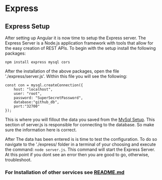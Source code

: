 # Express
## Express Setup
After setting up Angular it is now time to setup the Express server. The Express Server is a Node.js application framework with tools that allow for the easy creation of REST APIs. To begin with the setup install the following packages:
```
npm install express mysql cors
```
After the installation of the above packages, open the file './express/server.js'. Within this file you will see the following:
```
const con = mysql.createConnection({
    host: "localhost",
    user: "root",
    password: "SuperSecretPassword",
    database:"github_db",
    port:"32700"
});
```

This is where you will fillout the data you saved from the [MySql Setup](#mysql-setup). This section of server.js is responsible for connecting to the database. So make sure the information here is correct.

After The data has been entered is is time to test the configuration. To do so navigate to the './express/ folder in a terminal of your choosing and execute the command: ```node server.js```. This command will start the Express Server. At this point if you dont see an error then you are good to go, otherwise, troubleshoot.

### For Installation of other services see [README.md](../README.md)